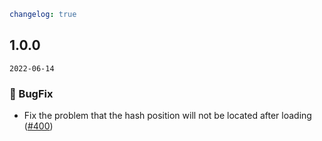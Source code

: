 ```yaml
changelog: true
```

## 1.0.0

`2022-06-14`

### 🐛 BugFix

- Fix the problem that the hash position will not be located after loading ([#400](https://github.com/mb-design/mb-design-vue/pull/400))


